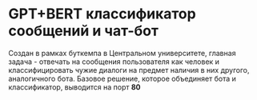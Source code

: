 # GPT+BERT классификатор сообщений и чат-бот
Создан в рамках буткемпа в Центральном университете, главная задача - отвечать на сообщения пользователя как человек и классифицировать чужие диалоги на предмет наличия в них другого, аналогичного бота.
Базовое решение, которое объединяет бота и классификатор, выводится на порт **80**
